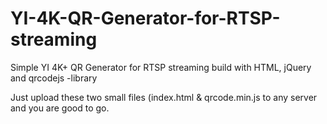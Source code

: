 # YI-4K-QR-Generator-for-RTSP-streaming
Simple YI 4K+ QR Generator for RTSP streaming build with HTML, jQuery and qrcodejs -library


Just upload these two small files (index.html & qrcode.min.js to any server and you are good to go.
